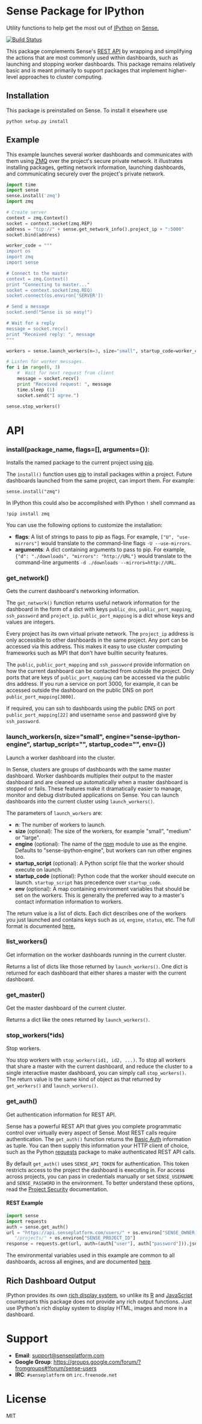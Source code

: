 # Sense Package for IPython

Utility functions to help get the most out of [IPython](http://ipython.org) 
on [Sense.](https://www.senseplatform.com)

[![Build Status](https://travis-ci.org/SensePlatform/sense-ipython-module.png)](https://travis-ci.org/SensePlatform/sense-ipython-module)

This package complements Sense's [REST API](https://help.senseplatform.com/api/rest)
by wrapping and simplifying the actions that are most commonly used within 
dashboards, such as launching and stopping worker dashboards.  This package remains relatively
basic and is meant primarily to support packages that implement 
higher-level approaches to cluster computing.

## Installation

This package is preinstalled on Sense. To install it elsewhere use

```
python setup.py install
```

## Example

This example launches several worker dashboards and communicates with them 
using [ZMQ](https://learning-0mq-with-pyzmq.readthedocs.org/en/latest/)
over the project's secure private network. It illustrates installing packages, 
getting network information, launching dashboards, and communicating securely 
over the project's private network.


```python
import time
import sense
sense.install('zmq')
import zmq

# Create server
context = zmq.Context()
socket = context.socket(zmq.REP)
address = "tcp://" + sense.get_network_info().project_ip + ":5000"
socket.bind(address)

worker_code = """
import os
import zmq
import sense

# Connect to the master
context = zmq.Context()
print "Connecting to master..."
socket = context.socket(zmq.REQ)
socket.connect(os.environ['SERVER'])

# Send a message
socket.send("Sense is so easy!")

# Wait for a reply
message = socket.recv()
print "Received reply: ", message
"""

workers = sense.launch_workers(n=3, size="small", startup_code=worker_code, env={"SERVER": address})

# Listen for worker messages.
for i in range(0, 3)
    #  Wait for next request from client
    message = socket.recv()
    print "Received request: ", message
    time.sleep (1)  
    socket.send("I agree.")

sense.stop_workers()
```

# API

### install(package_name, flags=[], arguments={}):

Installs the named package to the current project using [pip](http://www.pip-installer.org).

The `install()` function uses [pip](www.pip-installer.org) to install packages 
within a project. Future dashboards launched from the same project, can import them. For 
example:

```
sense.install("zmq")
```

In IPython this could also be accomplished with IPython `!` shell command as

```
!pip install zmq
```

You can use the following options to customize the installation:

* **flags**: A list of strings to pass to pip as flags. For example, 
  `["U", "use-mirrors"]` would translate to the command-line flags
  `-U --use-mirrors`.
* **arguments**: A dict containing arguments to pass to pip. For example,
  `{"d": "./downloads", "mirrors": "http://URL"}` would translate to
  the command-line arguments `-d ./downloads --mirrors=http://URL`.

### get_network()

Gets the current dashboard's networking information.

The `get_network()` function returns useful network information for the
dashboard in the form of a dict with keys `public_dns`,
`public_port_mapping`, `ssh_password` and `project_ip`. `public_port_mapping`
is a dict whose  keys and values are integers.

Every project has its own virtual private network.  The `project_ip` address
is only accessible to other dashboards in the same project. Any port can be 
accessed via this address.  This makes it easy to use cluster computing frameworks
such as MPI that don't have builtin security features.

The `public`, `public_port_mapping` and `ssh_password` provide information on how
the current dashboard can be contacted from outside the project. Only
ports that are keys of `public_port_mapping` can be accessed via the
public dns address.  If you run a service on port 3000, for example, it  can be accessed
outside the dashboard on the public DNS on port `public_port_mapping[3000]`.

If required, you can ssh to dashboards using the public DNS on port
`public_port_mapping[22]` and username `sense` and password give by `ssh_password`.

### launch_workers(n, size="small", engine="sense-ipython-engine", startup_script="", startup_code="", env={})
    
Launch a worker dashboard into the cluster.

In Sense, clusters are groups of dashboards with the same master dashboard.  Worker
dashboards multiplex their output to the master dashboard and are cleaned up
automatically when a master dashboard is stopped or fails.  These features
make it dramatically easier to manage, monitor and debug distributed applications
on Sense.  You can launch dashboards into the current cluster using `launch_workers()`.

The parameters of `launch_workers` are:

* **n**: The number of workers to launch.
* **size** (optional): The size of the workers, for example "small", "medium" or "large".
* **engine** (optional): The name of the [npm](http://npmjs.org) module to use
  as the engine. Defaults to "sense-ipython-engine", but workers can run other
  engines too.
* **startup_script** (optional): A Python script file that the worker should
  execute on launch. 
* **startup_code** (optional): Python code that the worker should execute on 
  launch. `startup_script` has precedence over `startup_code`.
* **env** (optional): A map containing environment variables that should be
  set on the workers. This is generally the preferred way to a master's contact
  information information to workers.

The return value is a list of dicts. Each dict describes one of the workers
you just launched and contains keys such as `id`, `engine`, `status`, etc. 
The full format is documented [here.](http://help.senseplatform.com/api/rest#retrieve-dashboard)

### list_workers()

Get information on the worker dashboards running in the current cluster.

Returns a list of dicts like those returned by `launch_workers()`. 
One dict is returned for each dashboard that either shares a master with the current
dashboard.

### get_master()

Get the master dashboard of the current cluster.

Returns a dict like the ones returned by `launch_workers()`. 

### stop_workers(*ids)

Stop workers.

You stop workers with `stop_workers(id1, id2, ...)`.
To stop all workers that share a master with the current dashboard, and
reduce the cluster to a single interactive master dashboard, you can
simply call `stop_workers()`. The return value is the same kind of 
object as that returned by `get_workers()` and `launch_workers()`.

### get_auth()

Get authentication information for REST API.

Sense has a powerful REST API that gives you complete programmatic control over virtually 
every aspect of Sense. Most REST calls require authentication.  The `get_auth()` function  returns the 
[Basic Auth](http://docs.python-requests.org/en/latest/user/authentication/#basic-authentication)
information as tuple. You can then supply this information your HTTP client of choice, such 
as the  Python [requests](http://docs.python-requests.org/) package to make authenticated REST API calls. 

By default `get_auth()` uses `SENSE_API_TOKEN` for authentication. This
token restricts access to the project the dashboard is executing in. For access across projects,
you can pass in credentials manually or set `SENSE_USERNAME` and `SENSE_PASSWORD` in the environment.
To better understand these options, read the
[Project Security](http://help.senseplatform.com/security) documentation.

#### REST Example

```python
import sense
import requests
auth = sense.get_auth()
url = "https://api.senseplatform.com/users/" + os.environ["SENSE_OWNER_ID"] +
   "/projects/" + os.environ["SENSE_PROJECT_ID"]
response = requests.get(url, auth=(auth["user"], auth["password"])).json()
```

The environmental variables used in this example are common to all dashboards,
across all engines, and are documented [here](https://docs.senseplatform.com/getting-started/#environment).

## Rich Dashboard Output

IPython provides its own [rich display system](http://nbviewer.ipython.org/urls/raw.github.com/ipython/ipython/1.x/examples/notebooks/Part%205%20-%20Rich%20Display%20System.ipynb), 
so unlike its [R](http://github.com/SensePlatform/sense-r-module) 
and [JavaScript](http://github.com/SensePlatform/sense-js-module) 
counterparts this package does not provide any rich output functions. Just use IPython's rich 
display system to display HTML, images and more
in a dashboard.

# Support

* **Email**: support@senseplatform.com
* **Google Group**: https://groups.google.com/forum/?fromgroups#!forum/sense-users
* **IRC**: `#senseplatform` on `irc.freenode.net`

# License

MIT
